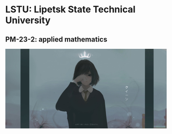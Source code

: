 # LSTU: Lipetsk State Technical University
## PM-23-2: applied mathematics

<p align="center"><img src="wallpaper.jpg" alt=""></p>
